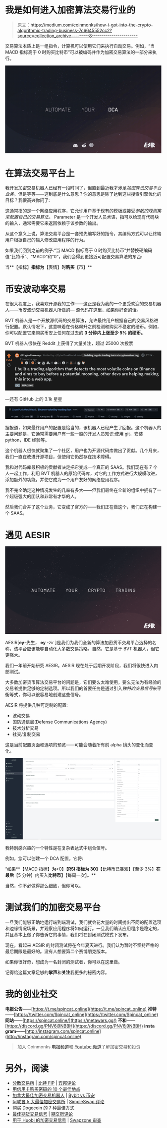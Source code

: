 # 我是如何进入加密算法交易行业的

> 原文：<https://medium.com/coinmonks/how-i-got-into-the-crypto-algorithmic-trading-business-7c6645552cc2?source=collection_archive---------8----------------------->

交易算法本质上是一组指令，计算机可以使用它们来执行自动交易。例如，“当 MACD 指标高于 0 时购买比特币”可以被编码并作为加密交易算法的一部分来执行。

![](img/a7020099c6bb12fca6b73290100fc69c.png)

# 在算法交易平台上

我开发加密交易机器人已经有一段时间了，但直到最近我才涉足*加密算法交易平台业务*。但是等等——这到底是什么意思？你的意思是除了达到这些搜索引擎优化的目标？我很高兴你问了:

这通常指的是一个网络应用程序，它允许用户基于现有的模板或接受*参数的规则集来配置自己的交易算法。* Parameter 是一个开发人员术语，指可以给现有代码块的输入，通常需要它来返回依赖于该参数的输出。

从这个意义上说，算法交易平台是一套预先编写好的指令，其编码方式可以让终端用户根据自己的输入修改应用程序的行为。

如果我们回到之前的例子:“当 MACD 指标高于 0 时购买比特币”并替换硬编码值“比特币”、“MACD”和“0”，我们会得到更接近可配置交易算法的东西:

当**【指标】**指标为**【表情】**时购买**【币】**

# 币安波动率交易

在很大程度上，我喜欢开源我的工作——这正是我为我的一个更受欢迎的交易机器人——币安波动交易机器人所做的— [源代码在这里，如果你好奇的话](https://github.com/CyberPunkMetalHead/Binance-volatility-trading-bot)。

BVT 机器人是一个开放源代码的交易算法，允许最终用户根据自己的交易风格进行配置。默认情况下，这意味着在价格飙升之前检测和购买不稳定的硬币。例如，你可以配置它来购买币安上任何在过去的 **3 分钟内上涨至少 **5%** 的硬币。**

BVT 机器人很快在 Reddit 上获得了大量关注，超过 25000 次投票

![](img/66b0ca83a50911c889d01b8d7db19a43.png)

—还有 GitHub 上的 3.1k 星星

![](img/7a3e8d0307fa027b6918adc2da3870cf.png)

据报道，如果最终用户的配置是恰当的，该机器人已经产生了回报。这个机器人的主要问题是，它通常需要用户有一些一般的开发人员知识:使用 git，安装 python，IDE 经验等。

这个机器人很快就聚集了一个社区，用户也为开源代码库做出了贡献。几个月来，我们一直在改进开源项目，但使用它仍然存在技术障碍。

我和对代码库最积极的贡献者决定把它变成一个真正的 SAAS。我们现在有 7 个人一起工作，利用 BVT 机器人的原始代码库，对它的工作方式进行大规模改进，添加额外的功能，并使它成为一个用户友好的网络应用程序。

我不完全确定这种情况发生的几率有多大——但我们最终在全新的组织中拥有了一个超级强大的团队和非常有才华的人。

然后我们合并了这个业务，它变成了官方的——我们正在做这个，我们正在构建一个 SAAS。

# 遇见 AESIR

![](img/2d786525899f77d56abf07e989004cfb.png)

AESIR[**ey**-先生， **ey** -zir ]是我们为我们全新的算法加密货币交易平台选择的名称，该平台应该能够自动化大多数交易策略。自然，它是基于 BVT 机器人，但它更强大。

我们一年前开始研究 AESIR。AESIR 现在处于后期开发阶段，我们将很快进入内部测试。

大多数加密货币算法交易平台的问题是，它们要么太难使用，要么无法为有经验的交易者提供足够的定制选项。所以我们的首要任务是通过引入*独特的交易信号*来平衡等式，你可以很容易地创建这些信号。

AESIR 将提供几种可定制的配置:

*   波动交易
*   国防通信局(Defense Communications Agency)
*   技术分析交易
*   社交/复制交易

这是当前配置页面和选项的预览——可能会随着所有前 alpha 镜头的变化而变化。

![](img/f80e0e3f9749d3cce8806722361e25c3.png)

我特别感兴趣的一个特性是在复杂表达式中组合信号。

例如，您可以创建一个 DCA 配置，它将:

“如果**【MACD 指标】**为**>0】****【RSI 指标为 30】****【比特币已暴涨】【至少 3%】**在最后**【5 分钟】内买入**比特币】**【每周一次】。**

当然，你不必做得那么细致，但你可以。

# 测试我们的加密交易平台

一旦我们能够正确地运行端到端测试，我们就会花大量的时间抛出不同的配置选项和边缘情况场景，并观察应用程序将如何运行。一旦我们确认应用程序是稳定的，并且基本上做了你告诉它的事情，我们将在封闭测试模式下发布。

现在，看起来 AESIR 的封闭测试将在今年夏天进行。我们认为暂时不坚持严格的最后期限是最好的。没有人想要第二个赛博朋克版本。

如果你很好奇，想成为一名封闭的测试者，你可以在这里做。

记得给这篇文章足够的**掌声**和**关注**我更多的秘密内容。

# 我的创业社交

**电报公告**——[https://t.me/spincat_online](https://t.me/spincat_online)
**推特**——[https://twitter.com/Spincat_online](https://twitter.com/Spincat_online)
**网站**——[https://spincat.online/](https://metawars.gg/)
**不和**——[https://discord.gg/PNV6j9NBBH](https://discord.gg/PNV6j9NBBH)
**insta gram**——[http://instagram.com/spincat.online](http://instagram.com/spincat.online)

> 加入 Coinmonks [电报频道](https://t.me/coincodecap)和 [Youtube 频道](https://www.youtube.com/c/coinmonks/videos)了解加密交易和投资

# 另外，阅读

*   [分散交易所](https://coincodecap.com/what-are-decentralized-exchanges) | [比特 FIP](https://coincodecap.com/bitbns-fip) | [宾邦评论](https://coincodecap.com/bingbon-review)
*   [用信用卡购买密码的 10 个最佳地点](https://coincodecap.com/buy-crypto-with-credit-card)
*   [加拿大最佳加密交易机器人](https://coincodecap.com/5-best-crypto-trading-bots-in-canada) | [Bybit vs 币安](https://coincodecap.com/bybit-binance-moonxbt)
*   [阿联酋 5 大最佳加密交易所](https://coincodecap.com/best-crypto-exchanges-in-uae) | [SimpleSwap 评论](https://coincodecap.com/simpleswap-review)
*   购买 Dogecoin 的 7 种最佳方式
*   [最佳期货交易信号](https://coincodecap.com/futures-trading-signals) | [期交所评论](https://coincodecap.com/liquid-exchange-review)
*   [用于 Huobi 的加密交易信号](https://coincodecap.com/huobi-crypto-trading-signals) | [Swapzone 审查](/coinmonks/swapzone-review-crypto-exchange-data-aggregator-e0ad78e55ed7)